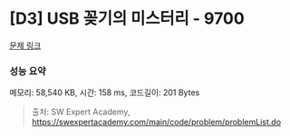 # [D3] USB 꽂기의 미스터리 - 9700 

[문제 링크](https://swexpertacademy.com/main/code/problem/problemDetail.do?contestProbId=AXDNEA3aaU0DFAVX) 

### 성능 요약

메모리: 58,540 KB, 시간: 158 ms, 코드길이: 201 Bytes



> 출처: SW Expert Academy, https://swexpertacademy.com/main/code/problem/problemList.do